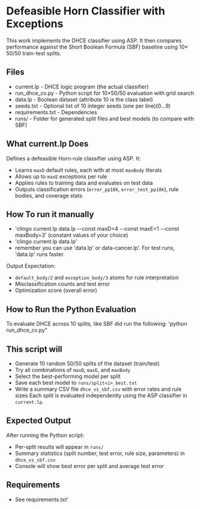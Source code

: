 # Defeasible Horn Classifier with Exceptions

This work implements the DHCE classifier using ASP. It then compares performance against the Short Boolean Formula (SBF) baseline using 10× 50/50 train-test splits.

## Files
- current.lp        - DHCE logic program (the actual classifier)
- run_dhce_cv.py    - Python script for 10×50/50 evaluation with grid search
- data.lp           - Boolean dataset (attribute 10 is the class label)
- seeds.txt         - Optional list of 10 integer seeds (one per line)(0...9)
- requirements.txt  - Dependencies
- runs/             - Folder for generated split files and best models (to compare with SBF)

## What current.lp Does
Defines a defeasible Horn-rule classifier using ASP. It:
- Learns `maxD` default rules, each with at most `maxBody` literals
- Allows up to `maxE` exceptions per rule
- Applies rules to training data and evaluates on test data
- Outputs classification errors (`error_pp10k`, `error_test_pp10k`), rule bodies, and coverage stats

## How To run it manually
- 'clingo current.lp data.lp --const maxD=4 --const maxE=1 --const maxBody=3' (constant values of your choice)
- 'clingo current.lp data.lp'
- remember you can use 'data.lp' or data-cancer.lp'. For test runs, 'data.lp' runs faster.

Output Expectation:
- `default_body/2` and `exception_body/3` atoms for rule interpretation
- Misclassification counts and test error
- Optimization score (overall error)

## How to Run the Python Evaluation
To evaluate DHCE across 10 splits, like SBF did run the following:
  'python run_dhce_cv.py"

## This script will
- Generate 10 random 50/50 splits of the dataset (train/test)
- Try all combinations of `maxD`, `maxE`, and `maxBody`
- Select the best-performing model per split
- Save each best model to `runs/split<i>_best.txt`
- Write a summary CSV file `dhce_vs_sbf.csv` with error rates and rule sizes
Each split is evaluated independently using the ASP classifier in `current.lp`.

## Expected Output
After running the Python script:
- Per-split results will appear in `runs/`
- Summary statistics (split number, test error, rule size, parameters) in `dhce_vs_sbf.csv`
- Console will show best error per split and average test error

## Requirements
- See requirements.txt'



